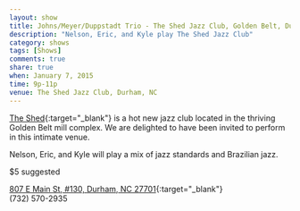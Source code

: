 ```yaml
---
layout: show
title: Johns/Meyer/Duppstadt Trio - The Shed Jazz Club, Golden Belt, Durham, NC
description: "Nelson, Eric, and Kyle play The Shed Jazz Club"
category: shows
tags: [Shows]
comments: true
share: true
when: January 7, 2015
time: 9p-11p
venue: The Shed Jazz Club, Durham, NC
---
```


[The Shed](http://www.shedjazz.com/){:target="_blank"} is a hot new jazz club located in the thriving Golden Belt mill complex. We are delighted to have been invited to perform in this intimate venue.

Nelson, Eric, and Kyle will play a mix of jazz standards and Brazilian jazz.

$5 suggested

[807 E Main St, #130, Durham, NC 27701](https://www.google.com/maps/place/807+E+Main+St+%23130,+Durham,+NC+27701/@35.9902072,-78.8902843,17z/data=!3m1!4b1!4m2!3m1!1s0x89ace46682fa3a79:0xb99b6eda7d1419fc){:target="_blank"}
<br/>
(732) 570-2935
